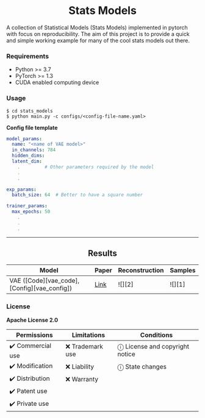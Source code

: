 <h1 align="center">
  <b>Stats Models</b><br>
</h1>

A collection of Statistical Models (Stats Models) implemented in pytorch with focus on reproducibility. The aim of this project is to provide
a quick and simple working example for many of the cool stats models out there. 

### Requirements
- Python >= 3.7
- PyTorch >= 1.3
- CUDA enabled computing device

### Usage
```
$ cd stats_models
$ python main.py -c configs/<config-file-name.yaml>
```
**Config file template**
```yaml
model_params:
  name: "<name of VAE model>"
  in_channels: 784
  hidden_dims: 
  latent_dim: 
    .         # Other parameters required by the model
    .
    .

exp_params:
  batch_size: 64  # Better to have a square number

trainer_params:
  max_epochs: 50
    .
    .
    .

```


----
<h2 align="center">
  <b>Results</b><br>
</h2>


| Model                                                                  | Paper                                            |Reconstruction | Samples |
|------------------------------------------------------------------------|--------------------------------------------------|---------------|---------|
| VAE ([Code][vae_code], [Config][vae_config])                           |[Link](https://arxiv.org/abs/1312.6114)           |    ![][2]     | ![][1]  |


<!--
### TODO
- [x] VanillaVAE
- [ ] Gaussian Mixture Model
- [ ] Latent dirichlet allocation
-->


### License
**Apache License 2.0**

| Permissions      | Limitations       | Conditions                       |
|------------------|-------------------|----------------------------------|
| ✔️ Commercial use |  ❌  Trademark use |  ⓘ License and copyright notice | 
| ✔️ Modification   |  ❌  Liability     |  ⓘ State changes                |
| ✔️ Distribution   |  ❌  Warranty      |                                  |
| ✔️ Patent use     |                   |                                  |
| ✔️ Private use    |                   |                                  |

